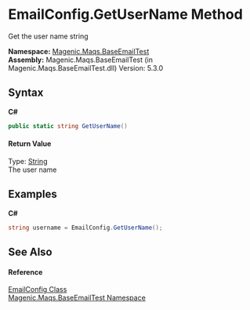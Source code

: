 # EmailConfig.GetUserName Method 
 

Get the user name string

**Namespace:**&nbsp;<a href="MAQS_5/Email_AUTOGENERATED/Magenic-Maqs-BaseEmailTest_Namespace">Magenic.Maqs.BaseEmailTest</a><br />**Assembly:**&nbsp;Magenic.Maqs.BaseEmailTest (in Magenic.Maqs.BaseEmailTest.dll) Version: 5.3.0

## Syntax

**C#**<br />
``` C#
public static string GetUserName()
```


#### Return Value
Type: <a href="http://msdn2.microsoft.com/en-us/library/s1wwdcbf" target="_blank">String</a><br />The user name

## Examples

**C#**<br />
``` C#
string username = EmailConfig.GetUserName();
```


## See Also


#### Reference
<a href="MAQS_5/Email_AUTOGENERATED/EmailConfig_Class">EmailConfig Class</a><br /><a href="MAQS_5/Email_AUTOGENERATED/Magenic-Maqs-BaseEmailTest_Namespace">Magenic.Maqs.BaseEmailTest Namespace</a><br />
